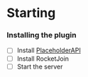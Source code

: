 # Starting

### Installing the plugin

* [ ] Install [PlaceholderAPI](https://www.spigotmc.org/resources/6245/)
* [ ] Install RocketJoin
* [ ] Start the server
